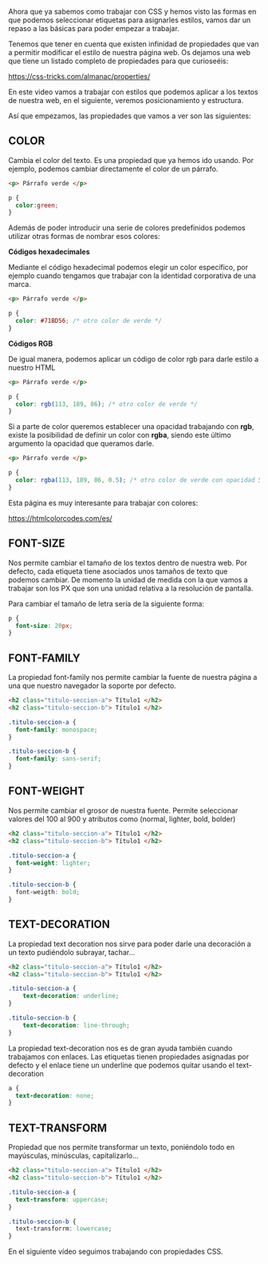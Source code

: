 Ahora que ya sabemos como trabajar con CSS y hemos visto las formas en que podemos seleccionar etiquetas para asignarles estilos, vamos dar un repaso a las básicas para poder empezar a trabajar.

Tenemos que tener en cuenta que existen infinidad de propiedades que van a permitir modificar el estilo de nuestra página web. Os dejamos una web que tiene un listado completo de propiedades para que curioseéis:

https://css-tricks.com/almanac/properties/

En este video vamos a trabajar con estilos que podemos aplicar a los textos de nuestra web, en el siguiente, veremos posicionamiento y estructura.

Así que empezamos, las propiedades que vamos a ver son las siguientes:

## COLOR

Cambia el color del texto. Es una propiedad que ya hemos ido usando. Por ejemplo, podemos cambiar directamente el color de un párrafo.

```html
<p> Párrafo verde </p>
```

```css
p {
  color:green;
} 
```

Además de poder introducir una serie de colores predefinidos podemos utilizar otras formas de nombrar esos colores:

**Códigos hexadecimales**

Mediante el código hexadecimal podemos elegir un color específico, por ejemplo cuando tengamos que trabajar con la identidad corporativa de una marca.

```html
<p> Párrafo verde </p>
```

```css
p {
  color: #71BD56; /* otro color de verde */
} 
```

**Códigos RGB**

De igual manera, podemos aplicar un código de color rgb para darle estilo a nuestro HTML

 

```html
<p> Párrafo verde </p>
```

```css
p {
  color: rgb(113, 189, 86); /* otro color de verde */
} 
```

 

Si a parte de color queremos establecer una opacidad trabajando con **rgb**, existe la posibilidad de definir un color con **rgba**, siendo este último argumento la opacidad que queramos darle.

 

```html
<p> Párrafo verde </p>
```

```css
p {
  color: rgba(113, 189, 86, 0.5); /* otro color de verde con opacidad 50% */
} 
```

 

Esta página es muy interesante para trabajar con colores: 


https://htmlcolorcodes.com/es/


## FONT-SIZE

Nos permite cambiar el tamaño de los textos dentro de nuestra web. Por defecto, cada etiqueta tiene asociados unos tamaños de texto que podemos cambiar. De momento la unidad de medida con la que vamos a trabajar son los PX que son una unidad relativa a la resolución de pantalla.

Para cambiar el tamaño de letra sería de la siguiente forma:

```css
p {
  font-size: 20px;
} 
```

 

## FONT-FAMILY

La propiedad font-family nos permite cambiar la fuente de nuestra página a una que nuestro navegador la soporte por defecto.

```html
<h2 class="titulo-seccion-a"> Título1 </h2>
<h2 class="titulo-seccion-b"> Título1 </h2>
```

```css
.titulo-seccion-a {
  font-family: monospace;
} 

.titulo-seccion-b {
  font-family: sans-serif;
}
```

 

## FONT-WEIGHT

Nos permite cambiar el grosor de nuestra fuente. Permite seleccionar valores del 100 al 900 y atributos como (normal, lighter, bold, bolder)

```html
<h2 class="titulo-seccion-a"> Título1 </h2>
<h2 class="titulo-seccion-b"> Título1 </h2>
```

```css
.titulo-seccion-a {
  font-weight: lighter;
} 

.titulo-seccion-b {
  font-weigth: bold;
}
```

 

## TEXT-DECORATION

La propiedad text decoration nos sirve para poder darle una decoración a un texto pudiéndolo subrayar, tachar…

```html
<h2 class="titulo-seccion-a"> Título1 </h2>
<h2 class="titulo-seccion-b"> Título1 </h2>
```

```css
.titulo-seccion-a {
	text-decoration: underline;
} 

.titulo-seccion-b {
	text-decoration: line-through;
}
```

 

La propiedad text-decoration nos es de gran ayuda también cuando trabajamos con enlaces. Las etiquetas tienen propiedades asignadas por defecto y el enlace tiene un underline que podemos quitar usando el text-decoration

```css
a {
  text-decoration: none;
} 
```

 

## TEXT-TRANSFORM

Propiedad que nos permite transformar un texto, poniéndolo todo en mayúsculas, minúsculas, capitalizarlo…

```html
<h2 class="titulo-seccion-a"> Título1 </h2>
<h2 class="titulo-seccion-b"> Título1 </h2>
```

```css
.titulo-seccion-a {
  text-transform: uppercase;
} 

.titulo-seccion-b {
  text-transforrm: lowercase;
}
```

 

En el siguiente vídeo seguimos trabajando con propiedades CSS.
